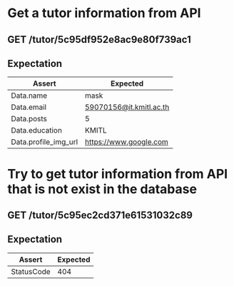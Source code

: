 # Get a tutor information from API

## GET /tutor/5c95df952e8ac9e80f739ac1

## Expectation

| Assert | Expected |
| - | - |
| Data.name | mask |
| Data.email | 59070156@it.kmitl.ac.th |
| Data.posts | 5 |
| Data.education | KMITL |
| Data.profile_img_url | https://www.google.com |



# Try to get tutor information from API that is not exist in the database

## GET /tutor/5c95ec2cd371e61531032c89

## Expectation

| Assert | Expected |
| - | - |
| StatusCode | 404 |
